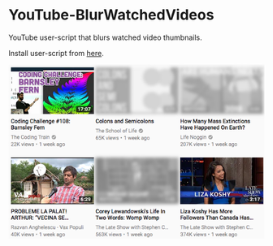 # YouTube-BlurWatchedVideos
YouTube user-script that blurs watched video thumbnails.

Install user-script from [here](http://raw.githubusercontent.com/adrobotics/YouTube-BlurWatchedVideos/master/youtube-blur-watched-videos.user.js).

![example](example.png?raw=true)

